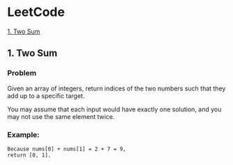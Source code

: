 # LeetCode
[1. Two Sum](#1-two-sum)
## 1. Two Sum
### Problem
Given an array of integers, return indices of the two numbers such that they add up to a specific target.

You may assume that each input would have exactly one solution, and you may not use the same element twice.

### Example:
```Given nums = [2, 7, 11, 15], target = 9,
Because nums[0] + nums[1] = 2 + 7 = 9,
return [0, 1].
```
